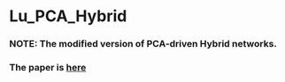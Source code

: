 # Lu_PCA_Hybrid

### NOTE: The modified version of PCA-driven Hybrid networks.

### The paper is [here](https://arxiv.org/abs/1906.01493)


